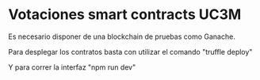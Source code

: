 # Votaciones smart contracts UC3M

Es necesario disponer de una blockchain de pruebas como Ganache. 

Para desplegar los contratos basta con utilizar el comando "truffle deploy"

Y para correr la interfaz "npm run dev"
